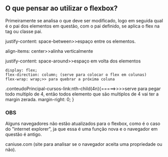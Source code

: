<h2>O que pensar ao utilizar o flexbox?</h2>

Primeiramente se analisa o que deve ser modificado, logo em seguida qual é o pai dos elementos em questão, com o pai definido, se aplica o flex na tag ou classe pai.

justify-content: space-between>>espaço entre os elementos.

align-items: center>>alinha verticalmente

justify-content: space-around>>espaço em volta dos elementos

    display: flex; 
    flex-direction: column; (serve para colocar o flex em colunas)
    flex-wrap: wrap;>> para quebrar a próxima coluna
.conteudoPrincipal-cursos-link:nth-child(4n){=====>>>>serve para pegar todo multiplo de 4, então todos elemento que são multiplos de 4 vai ter a margin zerada.
    margin-right: 0;
}

<h3>OBS</h3>

Alguns navegadores não estão atualizados para o flexbox, como é o caso do "internet explorer", ja que essa é uma função nova e o navegador em questão é antigo.

caniuse.com (site para analisar se o navegador aceita uma propriedade ou não).